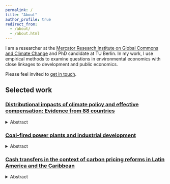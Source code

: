 ```yaml
---
permalink: /
title: "About"
author_profile: true
redirect_from: 
  - /about/
  - /about.html
---
```

I am a researcher at the [Mercator Research Institute on Global Commons and Climate Change](https://mcc-berlin.net) and PhD candidate at TU Berlin. In my work, I use empirical methods to examine questions in environmental economics with close linkages to development and public economics.

Please feel invited to [get in touch](mailto:l.missbach@posteo.de).

## Selected work

### [Distributional impacts of climate policy and effective compensation: Evidence from 88 countries](https://www.econstor.eu/bitstream/10419/301069/1/Manuscript_20240815.pdf)

<details>
<summary>Abstract</summary>
We analyze the distributional impacts of climate policy by examining heterogeneity in households' carbon intensity of consumption. We construct a novel dataset that includes information on the carbon intensity of 1.5 million individual households from 88 countries. We first show that horizontal differences are generally larger than vertical differences. We then use supervised machine learning to analyze the non-linear contribution of household characteristics to the prediction of carbon intensity of consumption. Including household-level information beyond total household expenditures, such as information on vehicle ownership, location, and energy use, increases the accuracy of predicting households' carbon intensity. The importance of such features is country-specific and model accuracy varies across the sample. We identify six clusters of countries that differ in the distribution of climate policy costs and their determinants. Our results highlight that, depending on the context, some compensation policies may be more effective in reducing horizontal heterogeneity than others.</details>


### [Coal-fired power plants and industrial development](https://www.econstor.eu/bitstream/10419/300209/1/Missbach-Coal-fired-power-plants.pdf)

<details>
<summary>Abstract</summary>
Past periods of industrial development have gone hand in hand with the burning of coal, but there is little evidence on the effects of coal infrastructure on manufacturing growth in today's industrializing economies. We quantify the direct and indirect effects of coal-fired power plant commissioning on local incumbent manufacturing firms in Indonesia during a coal phase-in period between 1984 and 2015. We analyze spatially and temporally explicit manufacturing and power plant data in a stacked difference-in-difference framework. Leveraging quasi-random variation in treatment timing, we show that coal-fired power plants have led incumbent larger firms to increase employment, inputs, and outputs. In contrast, smaller firms remained unaffected. We identify mediating channels including improved electricity supply and transportation infrastructure, and increased competition for labor. Ongoing efforts to reduce global coal capacity need to take such effects into account.
</details>

### [Cash transfers in the context of carbon pricing reforms in Latin America and the Caribbean](https://www.sciencedirect.com/science/article/abs/pii/S0305750X23002243)

<details>
<summary>Abstract</summary>
One reason carbon prices are difficult to implement is that they might imply high additional costs on poor and vulnerable households. In response, studies often highlight that recycling revenues through cash transfers can render carbon pricing reforms progressive. This neglects that existing cash transfer programs target households from low-income groups imperfectly and that impacts of a carbon price are heterogeneous within income groups. In this study, we analyze if existing cash transfer programs can help to alleviate distributional effects of carbon pricing in 16 Latin American and Caribbean countries. We find that carbon pricing is regressive in 11 countries and progressive in 5. Most importantly, differences within income groups exceed differences between them. Beyond total household expenditures, car ownership and cooking fuel usage explain the variance in carbon pricing impacts. We show that households who are most affected by carbon pricing, some of them poor, do not necessarily have access to existing cash transfer programs. We suggest that governments aiming to compensate households should consider broadening the coverage of existing cash transfer programs, utilizing in-kind transfers or removing other distortionary taxes.
</details>


